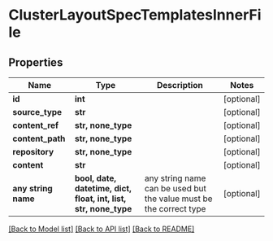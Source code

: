 # ClusterLayoutSpecTemplatesInnerFile


## Properties
Name | Type | Description | Notes
------------ | ------------- | ------------- | -------------
**id** | **int** |  | [optional] 
**source_type** | **str** |  | [optional] 
**content_ref** | **str, none_type** |  | [optional] 
**content_path** | **str, none_type** |  | [optional] 
**repository** | **str, none_type** |  | [optional] 
**content** | **str** |  | [optional] 
**any string name** | **bool, date, datetime, dict, float, int, list, str, none_type** | any string name can be used but the value must be the correct type | [optional]

[[Back to Model list]](../README.md#documentation-for-models) [[Back to API list]](../README.md#documentation-for-api-endpoints) [[Back to README]](../README.md)


